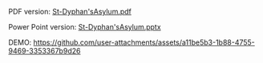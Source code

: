 PDF version: [St-Dyphan'sAsylum.pdf](https://github.com/user-attachments/files/20851926/St-Dyphan.sAsylum.pdf)

Power Point version: [St-Dyphan'sAsylum.pptx](https://github.com/user-attachments/files/20851927/St-Dyphan.sAsylum.pptx)

DEMO: https://github.com/user-attachments/assets/a11be5b3-1b88-4755-9469-3353367b9d26

